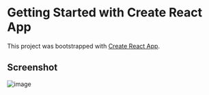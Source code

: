 # Getting Started with Create React App

This project was bootstrapped with [Create React App](https://github.com/facebook/create-react-app).

## Screenshot

![image](https://github.com/abhinavyadav1806/expense_manager/assets/65406693/23c528c6-c383-4552-9ef1-cf37f88b3808)
